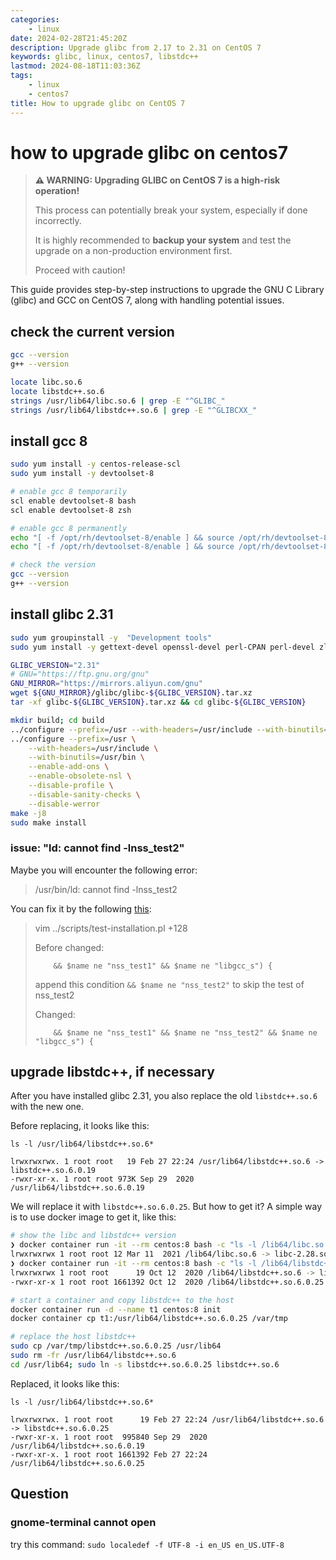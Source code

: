 ```yaml
---
categories:
    - linux
date: 2024-02-28T21:45:20Z
description: Upgrade glibc from 2.17 to 2.31 on CentOS 7
keywords: glibc, linux, centos7, libstdc++
lastmod: 2024-08-18T11:03:36Z
tags:
    - linux
    - centos7
title: How to upgrade glibc on CentOS 7
---
```




# how to upgrade glibc on centos7

> **⚠ WARNING: Upgrading GLIBC on CentOS 7 is a high-risk operation!**
>
> This process can potentially break your system, especially if done incorrectly.
>
> It is highly recommended to **backup your system** and test the upgrade on a non-production environment first.
>
> Proceed with caution!

This guide provides step-by-step instructions to upgrade the GNU C Library (glibc) and GCC on CentOS 7, along with handling potential issues.

## check the current version

```bash
gcc --version
g++ --version

locate libc.so.6
locate libstdc++.so.6
strings /usr/lib64/libc.so.6 | grep -E "^GLIBC_"
strings /usr/lib64/libstdc++.so.6 | grep -E "^GLIBCXX_"
```

## install gcc 8

```bash
sudo yum install -y centos-release-scl
sudo yum install -y devtoolset-8

# enable gcc 8 temporarily
scl enable devtoolset-8 bash
scl enable devtoolset-8 zsh

# enable gcc 8 permanently
echo "[ -f /opt/rh/devtoolset-8/enable ] && source /opt/rh/devtoolset-8/enable" >> ~/.bashrc
echo "[ -f /opt/rh/devtoolset-8/enable ] && source /opt/rh/devtoolset-8/enable" >> ~/.zshrc

# check the version
gcc --version
g++ --version
```

## install glibc 2.31

```bash
sudo yum groupinstall -y  "Development tools"
sudo yum install -y gettext-devel openssl-devel perl-CPAN perl-devel zlib-devel ncurses-devel nss-devel

GLIBC_VERSION="2.31"
# GNU="https://ftp.gnu.org/gnu"
GNU_MIRROR="https://mirrors.aliyun.com/gnu"
wget ${GNU_MIRROR}/glibc/glibc-${GLIBC_VERSION}.tar.xz
tar -xf glibc-${GLIBC_VERSION}.tar.xz && cd glibc-${GLIBC_VERSION}

mkdir build; cd build
../configure --prefix=/usr --with-headers=/usr/include --with-binutils=/usr/bin --disable-profile --enable-add-ons
../configure --prefix=/usr \
    --with-headers=/usr/include \
    --with-binutils=/usr/bin \
    --enable-add-ons \
    --enable-obsolete-nsl \
    --disable-profile \
    --disable-sanity-checks \
    --disable-werror
make -j8
sudo make install
```

### issue: "ld: cannot find -lnss_test2"

Maybe you will encounter the following error:

> /usr/bin/ld: cannot find -lnss_test2

You can fix it by the following [this](https://garlicspace.com/2020/07/18/centos7-%E5%8D%87%E7%BA%A7-glibc-gcc/#make_install):

> vim ../scripts/test-installation.pl +128
>
> Before changed:
>
>         && $name ne "nss_test1" && $name ne "libgcc_s") {
>
> append this condition `&& $name ne "nss_test2"` to skip the test of nss_test2
>
> Changed:
>
>         && $name ne "nss_test1" && $name ne "nss_test2" && $name ne "libgcc_s") {
>

## upgrade libstdc++, if necessary

After you have installed glibc 2.31, you also replace the old `libstdc++.so.6` with the new one.

Before replacing, it looks like this:

`ls -l /usr/lib64/libstdc++.so.6*`

```log
lrwxrwxrwx. 1 root root   19 Feb 27 22:24 /usr/lib64/libstdc++.so.6 -> libstdc++.so.6.0.19
-rwxr-xr-x. 1 root root 973K Sep 29  2020 /usr/lib64/libstdc++.so.6.0.19
```

We will replace it with `libstdc++.so.6.0.25`.
But how to get it? A simple way is to use docker image to get it, like this:

```bash
# show the libc and libstdc++ version
❯ docker container run -it --rm centos:8 bash -c "ls -l /lib64/libc.so.6*"
lrwxrwxrwx 1 root root 12 Mar 11  2021 /lib64/libc.so.6 -> libc-2.28.so
❯ docker container run -it --rm centos:8 bash -c "ls -l /lib64/libstdc++.so.6*"
lrwxrwxrwx 1 root root      19 Oct 12  2020 /lib64/libstdc++.so.6 -> libstdc++.so.6.0.25
-rwxr-xr-x 1 root root 1661392 Oct 12  2020 /lib64/libstdc++.so.6.0.25

# start a container and copy libstdc++ to the host
docker container run -d --name t1 centos:8 init
docker container cp t1:/usr/lib64/libstdc++.so.6.0.25 /var/tmp

# replace the host libstdc++
sudo cp /var/tmp/libstdc++.so.6.0.25 /usr/lib64
sudo rm -fr /usr/lib64/libstdc++.so.6
cd /usr/lib64; sudo ln -s libstdc++.so.6.0.25 libstdc++.so.6
```

Replaced, it looks like this:

`ls -l /usr/lib64/libstdc++.so.6*`

```log
lrwxrwxrwx. 1 root root      19 Feb 27 22:24 /usr/lib64/libstdc++.so.6 -> libstdc++.so.6.0.25
-rwxr-xr-x. 1 root root  995840 Sep 29  2020 /usr/lib64/libstdc++.so.6.0.19
-rwxr-xr-x. 1 root root 1661392 Feb 27 22:24 /usr/lib64/libstdc++.so.6.0.25
```

## Question

### gnome-terminal cannot open

try this command: `sudo localedef -f UTF-8 -i en_US en_US.UTF-8`
